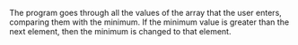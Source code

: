 The program goes through all the values ​​of the array that the user enters, comparing them with the minimum. If the minimum value is greater than the next element, then the minimum is changed to that element.